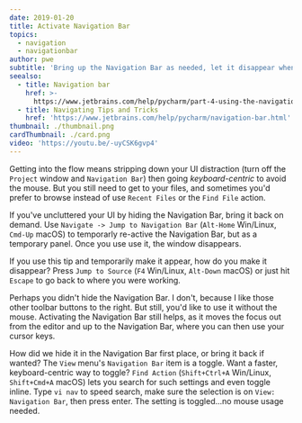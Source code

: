 ```yaml
---
date: 2019-01-20
title: Activate Navigation Bar
topics:
  - navigation
  - navigationbar
author: pwe
subtitle: 'Bring up the Navigation Bar as needed, let it disappear when finished.'
seealso:
  - title: Navigation bar
    href: >-
      https://www.jetbrains.com/help/pycharm/part-4-using-the-navigation-bar.html
  - title: Navigating Tips and Tricks
    href: 'https://www.jetbrains.com/help/pycharm/navigation-bar.html'
thumbnail: ./thumbnail.png
cardThumbnail: ./card.png
video: 'https://youtu.be/-uyCSK6gvp4'
---
```


Getting into the flow means stripping down your UI distraction (turn off the
`Project` window and `Navigation Bar`) then going *keyboard-centric* to avoid
the mouse.  But you still need to get to your files, and sometimes you'd prefer
to browse instead of use `Recent Files` or the `Find File` action.

If you've uncluttered your UI by hiding the Navigation Bar, bring it back on demand.
Use `Navigate -> Jump to Navigation Bar` (`Alt-Home` Win/Linux, `Cmd-Up` macOS)
to temporarly re-active the Navigation Bar, but as a temporary panel. Once
you use use it, the window disappears.

If you use this tip and temporarily make it appear, how do you make it disappear?
Press `Jump to Source` (`F4` Win/Linux, `Alt-Down` macOS) or just hit `Escape`
to go back to where you were working.

Perhaps you didn't hide the Navigation Bar. I don't, because I like those other
toolbar buttons to the right. But still, you'd like to use it without the mouse.
Activating the Navigation Bar still helps, as it moves the focus out from the
editor and up to the Navigation Bar, where you can then use your cursor keys.

How did we hide it in the Navigation Bar first place, or bring it back if wanted?
The `View` menu's `Navigation Bar` item is a toggle. Want a faster, keyboard-centric
way to toggle? `Find Action` (`Shift+Ctrl+A` Win/Linux, `Shift+Cmd+A` macOS) lets
you search for such settings and even toggle inline. Type `vi nav` to speed search,
make sure the selection is on `View: Navigation Bar`, then press enter. The
setting is toggled...no mouse usage needed.
